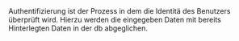 ##
Authentifizierung ist der Prozess in dem die Identitä des Benutzers überprüft wird. Hierzu werden die eingegeben Daten mit bereits Hinterlegten Daten in der db abgeglichen.

